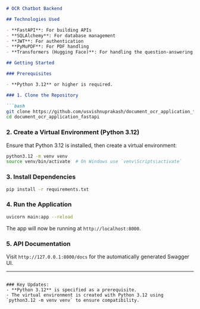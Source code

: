 
```markdown
# OCR Chatbot Backend

## Technologies Used

- **FastAPI**: For building APIs
- **SQLAlchemy**: For database management
- **JWT**: For authentication
- **PyMuPDF**: For PDF handling
- **Transformers (Hugging Face)**: For handling the question-answering model

## Getting Started

### Prerequisites

- **Python 3.12** or higher is required.

### 1. Clone the Repository

```bash
git clone https://github.com/usvishnuprakash/document_ocr_application_fastapi.git
cd document_ocr_application_fastapi
```

### 2. Create a Virtual Environment (Python 3.12)

Ensure that Python 3.12 is installed, then create a virtual environment:

```bash
python3.12 -m venv venv
source venv/bin/activate  # On Windows use `venv\Scripts\activate`
```

### 3. Install Dependencies

```bash
pip install -r requirements.txt
```

### 4. Run the Application

```bash
uvicorn main:app --reload
```

The app will now be running at `http://localhost:8000`.

### 5. API Documentation

Visit `http://127.0.0.1:8000/docs` for the automatically generated Swagger UI.

---

```

### Key Updates:
- **Python 3.12** is specified as a prerequisite.
- The virtual environment is created with Python 3.12 using `python3.12 -m venv venv` to ensure compatibility.
